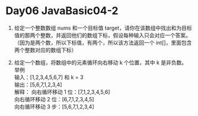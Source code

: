 # Day06 JavaBasic04-2

1. 给定一个整数数组 nums 和一个目标值 target，请你在该数组中找出和为目标值的那两个整数，并返回他们的数组下标，假设每种输入只会对应一个答案。  
（因为是两个数，所以下标值，有两个，所以该方法返回一个 int[]，里面包含两个整数对应的数组下标）


2. 给定一个数组，将数组中的元素循环向右移动 k 个位置，其中 k 是非负数。  
举例  
输入：[1,2,3,4,5,6,7] 和 k = 3  
输出：[5,6,7,1,2,3,4]  
解释： 
向右循环移动 1 位：[7,1,2,3,4,5,6]  
向右循环移动 2 位：[6,7,1,2,3,4,5]  
向右循环移动 3 步：[5,6,7,1,2,3,4]  